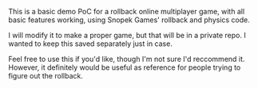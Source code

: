 This is a basic demo PoC for a rollback online multiplayer game, with all basic features working, using Snopek Games' rollback and physics code. 

I will modify it to make a proper game, but that will be in a private repo. I wanted to keep this saved separately just in case.

Feel free to use this if you'd like, though I'm not sure I'd reccommend it. However, it definitely would be useful as reference for people trying
to figure out the rollback.